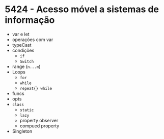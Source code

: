 # 5424 - Acesso móvel a sistemas de informação

* var e let
* operações com var
* typeCast
* condições
  * `if`
  * `Switch`
* range (`n...m`) 
* Loops
  * `for`
  * `while`
  * `repeat{} while`
* funcs
* opts
* `class`
  * `static`
  * `lazy`
  * property observer
  * compued property
 * Singleton
